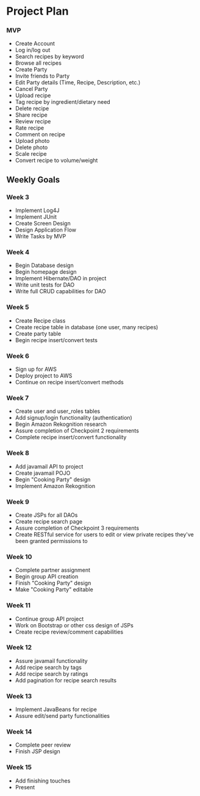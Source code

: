 # Project Plan

### MVP
+ Create Account
+ Log in/log out
+ Search recipes by keyword
+ Browse all recipes
+ Create Party
+ Invite friends to Party
+ Edit Party details (Time, Recipe, Description, etc.)
+ Cancel Party
+ Upload recipe
+ Tag recipe by ingredient/dietary need
+ Delete recipe
+ Share recipe
+ Review recipe
+ Rate recipe
+ Comment on recipe
+ Upload photo
+ Delete photo
+ Scale recipe
+ Convert recipe to volume/weight


## Weekly Goals
### Week 3
+ Implement Log4J
+ Implement JUnit
+ Create Screen Design
+ Design Application Flow
+ Write Tasks by MVP

### Week 4
+ Begin Database design
+ Begin homepage design
+ Implement Hibernate/DAO in project
+ Write unit tests for DAO
+ Write full CRUD capabilities for DAO

### Week 5
+ Create Recipe class
+ Create recipe table in database (one user, many recipes)
+ Create party table
+ Begin recipe insert/convert tests

### Week 6
+ Sign up for AWS
+ Deploy project to AWS
+ Continue on recipe insert/convert methods

### Week 7
+ Create user and user_roles tables
+ Add signup/login functionality (authentication)
+ Begin Amazon Rekognition research
+ Assure completion of Checkpoint 2 requirements
+ Complete recipe insert/convert functionality

### Week 8
+ Add javamail API to project
+ Create javamail POJO 
+ Begin "Cooking Party" design
+ Implement Amazon Rekognition

### Week 9
+ Create JSPs for all DAOs
+ Create recipe search page
+ Assure completion of Checkpoint 3 requirements
+ Create RESTful service for users to edit or view private recipes they've been granted permissions to

### Week 10
+ Complete partner assignment
+ Begin group API creation
+ Finish "Cooking Party" design
+ Make "Cooking Party" editable

### Week 11
+ Continue group API project
+ Work on Bootstrap or other css design of JSPs
+ Create recipe review/comment capabilities 

### Week 12
+ Assure javamail functionality
+ Add recipe search by tags
+ Add recipe search by ratings
+ Add pagination for recipe search results

### Week 13
+ Implement JavaBeans for recipe
+ Assure edit/send party functionalities 

### Week 14
+ Complete peer review
+ Finish JSP design

### Week 15
+ Add finishing touches 
+ Present